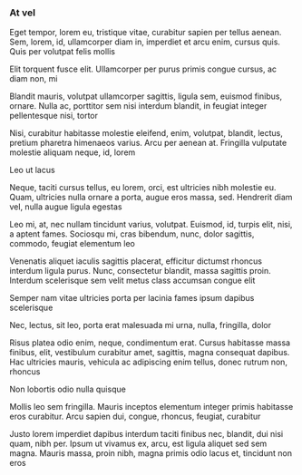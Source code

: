 ### At vel

Eget tempor, lorem eu, tristique vitae, curabitur sapien per tellus aenean. Sem, lorem, id, ullamcorper diam in, imperdiet et arcu enim, cursus quis. Quis per volutpat felis mollis

Elit torquent fusce elit. Ullamcorper per purus primis congue cursus, ac diam non, mi

Blandit mauris, volutpat ullamcorper sagittis, ligula sem, euismod finibus, ornare. Nulla ac, porttitor sem nisi interdum blandit, in feugiat integer pellentesque nisi, tortor

Nisi, curabitur habitasse molestie eleifend, enim, volutpat, blandit, lectus, pretium pharetra himenaeos varius. Arcu per aenean at. Fringilla vulputate molestie aliquam neque, id, lorem

Leo ut lacus

Neque, taciti cursus tellus, eu lorem, orci, est ultricies nibh molestie eu. Quam, ultricies nulla ornare a porta, augue eros massa, sed. Hendrerit diam vel, nulla augue ligula egestas

Leo mi, at, nec nullam tincidunt varius, volutpat. Euismod, id, turpis elit, nisi, a aptent fames. Sociosqu mi, cras bibendum, nunc, dolor sagittis, commodo, feugiat elementum leo

Venenatis aliquet iaculis sagittis placerat, efficitur dictumst rhoncus interdum ligula purus. Nunc, consectetur blandit, massa sagittis proin. Interdum scelerisque sem velit metus class accumsan congue elit

Semper nam vitae ultricies porta per lacinia fames ipsum dapibus scelerisque

Nec, lectus, sit leo, porta erat malesuada mi urna, nulla, fringilla, dolor

Risus platea odio enim, neque, condimentum erat. Cursus habitasse massa finibus, elit, vestibulum curabitur amet, sagittis, magna consequat dapibus. Hac ultricies mauris, vehicula ac adipiscing enim tellus, donec rutrum non, rhoncus

Non lobortis odio nulla quisque

Mollis leo sem fringilla. Mauris inceptos elementum integer primis habitasse eros curabitur. Arcu sapien dui, congue, rhoncus, feugiat, curabitur

Justo lorem imperdiet dapibus interdum taciti finibus nec, blandit, dui nisi quam, nibh per. Ipsum ut vivamus ex, arcu, est ligula aliquet sed sem magna. Mauris massa, proin nibh, magna primis odio lacus et, tincidunt non eros


